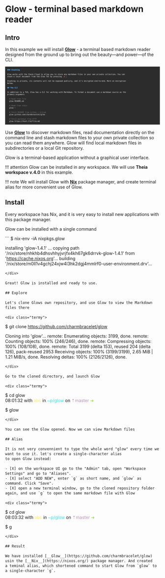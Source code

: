 # Glow - terminal based markdown reader

## Intro 

In this example we will install [__Glow__](https://github.com/charmbracelet/glow) - a terminal based markdown reader 
designed from the ground up to bring out the beauty—and power—of the CLI.   

![glow](img/glow.jpg)

Use [__Glow__](https://github.com/charmbracelet/glow) to discover markdown files, read documentation directly on the command 
line and stash markdown files to your own private collection so you can read them anywhere. Glow will find local markdown files 
in subdirectories or a local Git repository.

Glow is a terminal-based application without a graphical user interface.  

!!! attention 
    Glow can be installed in any workspace. We will use __Theia workspace v.4.0__ in this example.

!!! note
    We will install Glow with [__Nix__](https://nixos.org/) package manager, and create terminal alias for more convenient use of Glow.   

## Install

Every workspace has Nix, and it is very easy to install new applications with this package manager.  

Glow can be installed with a single command 

<div class="termy">
```
$ nix-env -iA nixpkgs.glow

installing 'glow-1.4.1'
...
copying path '/nix/store/nhkhb4dhsvhhyjvrjfx4kh67gk6drrvk-glow-1.4.1' from 'https://cache.nixos.org'...
building '/nix/store/m0ll1v4gchj24xjw4l3hk2dgj4mmlrf0-user-environment.drv'...
```
</div>

Great! Glow is installed and ready to use.  

## Explore

Let's clone Glows own repository, and use Glow to view the Markdown files there 

<div class="termy">
```
$ git clone https://github.com/charmbracelet/glow

Cloning into 'glow'...
remote: Enumerating objects: 3199, done.
remote: Counting objects: 100% (246/246), done.
remote: Compressing objects: 100% (108/108), done.
remote: Total 3199 (delta 153), reused 204 (delta 126), pack-reused 2953
Receiving objects: 100% (3199/3199), 2.65 MiB | 1.21 MiB/s, done.
Resolving deltas: 100% (2126/2126), done.
```
</div>

Go to the cloned directory, and launch Glow

<div class="termy">
```
$ cd glow   
08:01:32 with <font color="#FDEB61">abc</font> in <font color="#37E6E8">~p/glow</font> on <font color="#BC94B7">⇡master</font> <font color="#98E242">➜</font>    

$ glow
```
</div>

You can see the Glow opened. Now we can view Markdown files

## Alias

It is not very convennient to type the whole word "glow" every time we want to use it. let's create a single-character alias 
to open Glow instead:  

- [X] on the workspace UI go to the "Admin" tab, open "Workspace Settings" and go to "Aliases".  
- [X] select "ADD NEW", enter `g` as short name, and `glow` as command. Click "Save".  
- [X] open a new terminal window, go to the cloned repository folder again, and use `g` to open the same markdown file with Glow 

<div class="termy">
```
$ cd glow   
08:03:32 with <font color="#FDEB61">abc</font> in <font color="#37E6E8">~p/glow</font> on <font color="#BC94B7">⇡master</font> <font color="#98E242">➜</font>    

$ g
```
</div>

## Result 

We have installed [__Glow__](https://github.com/charmbracelet/glow) usin the [__Nix__](https://nixos.org/) package manager. And created 
a teminal alias, which shortened command to start Glow from `glow` to a single-character `g`.